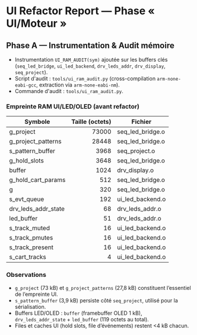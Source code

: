 # UI Refactor Report — Phase « UI/Moteur »

## Phase A — Instrumentation & Audit mémoire

- Instrumentation `UI_RAM_AUDIT(sym)` ajoutée sur les buffers clés (`seq_led_bridge`, `ui_led_backend`, `drv_leds_addr`, `drv_display`, `seq_project`).
- Script d'audit : `tools/ui_ram_audit.py` (cross-compilation `arm-none-eabi-gcc`, extraction via `arm-none-eabi-nm`).
- Commande d'audit : `tools/ui_ram_audit.py`.

### Empreinte RAM UI/LED/OLED (avant refactor)

| Symbole | Taille (octets) | Fichier |
| --- | ---: | --- |
| g_project | 73000 | seq_led_bridge.o |
| g_project_patterns | 28448 | seq_led_bridge.o |
| s_pattern_buffer | 3968 | seq_project.o |
| g_hold_slots | 3648 | seq_led_bridge.o |
| buffer | 1024 | drv_display.o |
| g_hold_cart_params | 512 | seq_led_bridge.o |
| g | 320 | seq_led_bridge.o |
| s_evt_queue | 192 | ui_led_backend.o |
| drv_leds_addr_state | 68 | drv_leds_addr.o |
| led_buffer | 51 | drv_leds_addr.o |
| s_track_muted | 16 | ui_led_backend.o |
| s_track_pmutes | 16 | ui_led_backend.o |
| s_track_present | 16 | ui_led_backend.o |
| s_cart_tracks | 4 | ui_led_backend.o |

### Observations

- `g_project` (73 kB) et `g_project_patterns` (27,8 kB) constituent l’essentiel de l’empreinte UI.
- `s_pattern_buffer` (3,9 kB) persiste côté `seq_project`, utilisé pour la sérialisation.
- Buffers LED/OLED : `buffer` (framebuffer OLED 1 kB), `drv_leds_addr_state` + `led_buffer` (119 octets au total).
- Files et caches UI (hold slots, file d’événements) restent <4 kB chacun.
